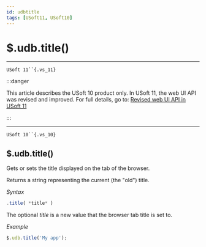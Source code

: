 ```yaml
---
id: udbtitle
tags: [USoft11, USoft10]
---
```

# $.udb.title()



----

`USoft 11``{.vs_11}`


:::danger

This article describes the USoft 10 product only.
In USoft 11, the web UI API was revised and improved. For full details, go to:
[Revised web UI API in USoft 11](/Web_and_app_UIs/UDB_udb/Revised_web_UI_API_in_USoft_11.md)

:::

----

`USoft 10``{.vs_10}`

## **$.udb.title()**

Gets or sets the title displayed on the tab of the browser.

Returns a string representing the current (the "old") title.

*Syntax*

```js
.title( *title* )
```

The optional *title* is a new value that the browser tab title is set to.

*Example*

```js
$.udb.title('My app');
```

 